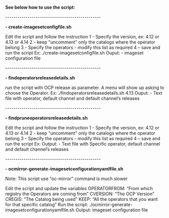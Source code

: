 **See below how to use the script:**

\-----------------------------------------------


**\- create-imagesetconfigfile.sh**

Edit the script and follow the instruction
1 - Specify the version, ex: 4.12 or 4.13 or 4.14
2 - keep "uncomment" only the catalogs where the operator belong
3 - Specify the operators - modify this list as required
4 – save and run the script
Ex:
./create-imagesetconfigfile.sh
Ouput:
\- imageset configuration file


\-----------------------------------------------


**\- findoperatorsreleasedetails.sh**

run the script with OCP release as parameter.
A menu will show up asking to choose the Operator.
Ex:
./findoperatorsreleasedetails.sh 4.13
Ouput:
\- Text file with operator, default channel and default channel’s releases

\-----------------------------------------------


**\- findpruneoperatorsreleasedetails.sh**

Edit the script and follow the instruction
1 - Specify the version, ex: 4.12 or 4.13 or 4.14
2 - keep "uncomment" only the catalogs where the operator belong
3 - Specify the operators - modify this list as required
4 – save and run the script
Ex:
Output:
\- Text file with Specific operator, default channel and default channel’s releases


\-----------------------------------------------

**\- ocmirror-generate-imagesetconfigurationyamlfile.sh**

Note: This script use “oc-mirror” command is much slower

Edit the script and update the variables
OPERATORFROM: “From which registry the Operators are coming from”
CVERSION: “The OCP Version”
CREGIS: “The Catalog being used”
KEEP: “All the operators that you want for that specific catalog”
Run the script:
./ocmirror-generate-imagesetconfigurationyamlfile.sh
Output:
imageset configuration file
